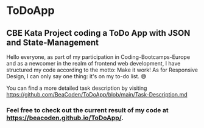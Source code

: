 # ToDoApp
## CBE Kata Project coding a ToDo App with JSON and State-Management

Hello everyone, 
as part of my participation in Coding-Bootcamps-Europe and as a newcomer in the realm of frontend web development, 
I have structured my code according to the motto: Make it work! 
As for Responsive Design, I can only say one thing: it's on my to-do list. 😅

You can find a more detailed task description by visiting https://github.com/BeaCoden/ToDoApp/blob/main/Task-Description.md

### Feel free to check out the current result of my code at https://beacoden.github.io/ToDoApp/.
